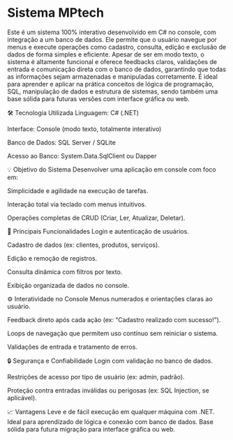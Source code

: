 <h1>Sistema MPtech</h1>
<p>Este é um sistema 100% interativo desenvolvido em C# no console, com integração a um banco de dados. Ele permite que o usuário navegue por menus e execute operações como cadastro, consulta, edição e exclusão de dados de forma simples e eficiente.
Apesar de ser em modo texto, o sistema é altamente funcional e oferece feedbacks claros, validações de entrada e comunicação direta com o banco de dados, garantindo que todas as informações sejam armazenadas e manipuladas corretamente.
É ideal para aprender e aplicar na prática conceitos de lógica de programação, SQL, manipulação de dados e estrutura de sistemas, sendo também uma base sólida para futuras versões com interface gráfica ou web.</p>
🛠️ Tecnologia Utilizada
Linguagem: C# (.NET)

Interface: Console (modo texto, totalmente interativo)

Banco de Dados: SQL Server / SQLite

Acesso ao Banco: System.Data.SqlClient ou Dapper

💡 Objetivo do Sistema
Desenvolver uma aplicação em console com foco em:

Simplicidade e agilidade na execução de tarefas.

Interação total via teclado com menus intuitivos.

Operações completas de CRUD (Criar, Ler, Atualizar, Deletar).

🧩 Principais Funcionalidades
Login e autenticação de usuários.

Cadastro de dados (ex: clientes, produtos, serviços).

Edição e remoção de registros.

Consulta dinâmica com filtros por texto.

Exibição organizada de dados no console.

⚙️ Interatividade no Console
Menus numerados e orientações claras ao usuário.

Feedback direto após cada ação (ex: “Cadastro realizado com sucesso!”).

Loops de navegação que permitem uso contínuo sem reiniciar o sistema.

Validações de entrada e tratamento de erros.

🔒 Segurança e Confiabilidade
Login com validação no banco de dados.

Restrições de acesso por tipo de usuário (ex: admin, padrão).

Proteção contra entradas inválidas ou perigosas (ex: SQL Injection, se aplicável).

📈 Vantagens
Leve e de fácil execução em qualquer máquina com .NET.
Ideal para aprendizado de lógica e conexão com banco de dados.
Base sólida para futura migração para interface gráfica ou web.
